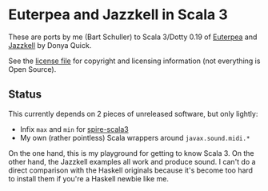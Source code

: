 # Euterpea and Jazzkell in Scala 3

These are ports by me (Bart Schuller) to Scala 3/Dotty 0.19 of [Euterpea](https://github.com/Euterpea/Euterpea2) and [Jazzkell](https://github.com/donya/Jazzkell) by Donya Quick.

See the [license file](LICENSE.md) for copyright and licensing information (not everything is Open Source).

## Status

This currently depends on 2 pieces of unreleased software, but only lightly:
- Infix `max` and `min` for [spire-scala3](https://github.com/bishabosha/spire-scala3)
- My own (rather pointless) Scala wrappers around `javax.sound.midi.*`

On the one hand, this is my playground for getting to know Scala 3. On the other hand, the Jazzkell examples all work and produce sound. I can't do a direct comparison with the Haskell originals because it's become too hard to install them if you're a Haskell newbie like me.


